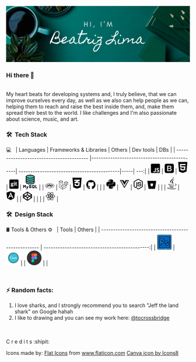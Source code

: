 <img src="img/banner.png" />

### Hi there 👋
<br/>
My heart beats for developing systems and, I truly believe, that we can improve ourselves every day, as well as we also can help people as we can, helping them to reach and raise the best inside them, and, make them spread their best to the world.
I like challenges and I'm also passionate about science, music, and art.

<h3> 🛠 &nbsp;Tech Stack</h3>

💻 &nbsp;
| Languages                                | Frameworks & Libraries                      | Others | Dev tools                         | DBs |
| ---------------------------------------- |---------------------------------------------| -------------------------------------------|-----| ---:|
| <img src="/svg/js.svg" width="25" />     | <img src="/svg/bootstrap.svg" width="25" /> | <img src="/svg/html5.svg" width="25" />    | <img src="/svg/git.svg" width="25" />       | <img src="/icons/mysql.png" width="40" /> |
| <img src="/svg/php.svg" width="25" />    | <img src="/svg/laravel.svg" width="25" />   | <img src="/svg/css3.svg" width="25" />     | <img src="/svg/github.svg" width="25" />    |                                           |
| <img src="/svg/python.svg" width="25" /> | <img src="/svg/vuejs.svg" width="25" />     | <img src="/svg/node-js.svg" width="25" />  | <img src="/svg/bitbucket.svg" width="25" /> |                                           |
| <img src="/svg/java.svg" width="25" />   | <img src="/svg/angular.svg" width="25" />   |                                            | <img src="/svg/codepen.svg" width="25" />   |                                           |
|                                          | <img src="/svg/react.svg" width="25" />     | 


<h3> 🛠 &nbsp;Design Stack</h3>

🛢 Tools & Others ⚙️ &nbsp;
| Tools                                               | Others                                        |
| --------------------------------------------------- | ---------------------------------------------:|
| <img src="/icons/adobe-photoshop.png" width="40" /> | <img src="/icons/canva_icon.png" width="40" />|
| <img src="/icons/figma.png" width="40" />           |                                               |

<br/>


### ⚡ Random facts:
1. I love sharks, and I strongly recommend you to search "Jeff the land shark" on Google hahah
2. I like to drawing and you can see my work here: <a href="http://instagram.com/tocrossbridge" target="_blank">@tocrossbridge</a>


<br/><br/>
C r e d i t s :shipit:

Icons made by:
<a href="https://www.flaticon.com/authors/flat-icons" title="Flat Icons">Flat Icons</a> from <a href="https://www.flaticon.com/" title="Flaticon"> www.flaticon.com</a>
<a href="https://icons8.com/icon/nBeuei22ZvUb/canva">Canva icon by Icons8</a>
